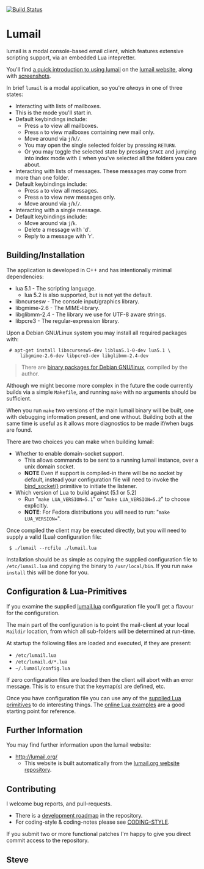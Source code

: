 [![Build Status](https://travis-ci.org/skx/lumail.png)](https://travis-ci.org/skx/lumail)






Lumail
======

lumail is a modal console-based email client, which features extensive scripting
support, via an embedded Lua intepretter.

You'll find [a quick introduction to using lumail](http://lumail.org/getting-started/) on
the [lumail website](http://lumail.org), along with [screenshots](http://lumail.org/screenshots/).

In brief `lumail` is a modal application, so you're *always* in one of three states:

* Interacting with lists of mailboxes.
* This is the mode you'll start in.
* Default keybindings include:
   * Press `a` to view all mailboxes.
   * Press `n` to view mailboxes containing new mail only.
   * Move around via `j`/`k`/`/`.
   * You may open the single selected folder by pressing `RETURN`.
   * Or you may toggle the selected state by pressing `SPACE` and jumping into index mode with `I` when you've selected all the folders you care about.
* Interacting with lists of messages.  These messages may come from more than one folder.
* Default keybindings include:
   * Press `a` to view all messages.
   * Press `n` to view new messages only.
   * Move around via `j`/`k`/`/`.
* Interacting with a single message.
* Default keybindings include:
   * Move around via `j`/`k`.
   * Delete a message with 'd'.
   * Reply to a message with 'r'.



Building/Installation
---------------------

The application is developed in C++ and has intentionally minimal dependencies:

* lua 5.1 - The scripting language.
    * lua 5.2 is also supported, but is not yet the default.
* libncursesw - The console input/graphics library.
* libgmime-2.6  - The MIME-library.
* libglibmm-2.4 - The library we use for UTF-8 aware strings.
* libpcre3 - The regular-expression library.

Upon a Debian GNU/Linux system you may install all required packages with:

     # apt-get install libncursesw5-dev liblua5.1-0-dev lua5.1 \
         libgmime-2.6-dev libpcre3-dev libglibmm-2.4-dev

> There are [binary packages for Debian GNU/linux](http://packages.steve.org.uk/lumail/), compiled by the author.

Although we might become more complex in the future the code currently builds
via a simple `Makefile`, and running `make` with no arguments should be sufficient.

When you run `make` two versions of the main lumail binary will be built, one with debugging information present, and one without.  Building both at the same time is useful as it allows more diagnostics to be made if/when bugs are found.

There are two choices you can make when building lumail:

* Whether to enable domain-socket support.
     * This allows commands to be sent to a running lumail instance, over a unix domain socket.
     * **NOTE** Even if support is compiled-in there will be no socket by default, instead your configuration file will need to invoke the <a href="http://lumail.org/lua/bind_socket.html">bind_socket()</a> primitive to initiate the listener.
* Which version of Lua to build against (5.1 or 5.2)
     * Run "`make LUA_VERSION=5.1`" or "`make LUA_VERSION=5.2`" to choose explicitly.
     * **NOTE**: For Fedora distributions you will need to run: "`make LUA_VERSION=`".

Once compiled the client may be executed directly, but you will need to supply
a valid (Lua) configuration file:

     $ ./lumail --rcfile ./lumail.lua


Installation should be as simple as copying the supplied configuration file to `/etc/lumail.lua` and copying the binary to `/usr/local/bin`.  If you run `make install` this will be done for you.



Configuration & Lua-Primitives
------------------------------

If you examine the supplied [lumail.lua](https://raw.github.com/skx/lumail/master/lumail.lua) configuration file you'll get a flavour for the configuration.

The main part of the configuration is to point the mail-client at your local
`Maildir` location, from which all sub-folders will be determined at run-time.

At startup the following files are loaded and executed, if they are present:

* `/etc/lumail.lua`
* `/etc/lumail.d/*.lua`
* `~/.lumail/config.lua`

If zero configuration files are loaded then the client will abort with an error
message.  This is to ensure that the keymap(s) are defined, etc.

Once you have configuration file you can use any of the [supplied Lua primitives](http://lumail.org/lua/) to do interesting things.  The [online Lua examples](http://lumail.org/examples/) are a good starting point for reference.


Further Information
-------------------

You may find further information upon the lumail website:

* http://lumail.org/
    * This website is built automatically from the [lumail.org website repository](https://github.com/skx/lumail.org/).


Contributing
------------

I welcome bug reports, and pull-requests.

* There is a [development roadmap](ROADMAP.md) in the repository.
* For coding-style & coding-notes please see [CODING-STYLE](CODING-STYLE).

If you submit two or more functional patches I'm happy to give you direct commit
access to the repository.


Steve
--
